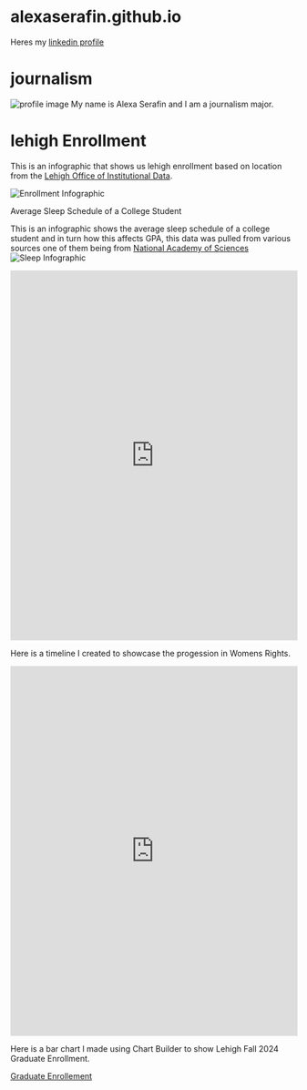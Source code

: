 # alexaserafin.github.io 
Heres my [linkedin profile](https://www.linkedin.com/in/alexa-serafin-8353612b4/)
# journalism
![profile image](https://github.com/alexaserafin/alexaserafin.github.io/blob/main/IMG_0474.jpg?raw=true)
My name is Alexa Serafin and I am a journalism major.

# lehigh Enrollment 
This is an infographic that shows us lehigh enrollment based on location from the [Lehigh Office of Institutional Data](https://data.lehigh.edu/sites/data.lehigh.edu/files/LUprofile_2024.pdf).

![Enrollment Infographic](https://github.com/alexaserafin/alexaserafin.github.io/blob/main/Orange%20and%20Gray%20Simple%20Informational%20Infographic.jpg?raw=true)

Average Sleep Schedule of a College Student

This is an infographic shows the average sleep schedule of a college student and in turn how this affects GPA, this data was pulled from various sources one of them being from [National Academy of Sciences](https://www.pnas.org/doi/10.1073/pnas.2209123120#:~:text=Every%20hour%20of%20lost%20total,formative%20first%20year%20of%20college) 
![Sleep Infographic](https://github.com/alexaserafin/alexaserafin.github.io/blob/main/College%20Sleep%20Habits-%20Data.png?raw=true)

<iframe src='https://cdn.knightlab.com/libs/timeline3/latest/embed/index.html?source=1vxMgoyn3pmU4Ib9Pd0Du_DReBFHproRlEBUqSJ0PCIs&font=Default&lang=en&initial_zoom=2&height=650' width='100%' height='650' webkitallowfullscreen mozallowfullscreen allowfullscreen frameborder='0'></iframe> 

Here is a timeline I created to showcase the progession in Womens Rights. 
<iframe src='https://cdn.knightlab.com/libs/timeline3/latest/embed/index.html?source=1OkX17kauHtqyt0xwIeFmvajakNaK7Lke3Y6b1pb4N5g&font=Default&lang=en&initial_zoom=2&height=650' width='100%' height='650' webkitallowfullscreen mozallowfullscreen allowfullscreen frameborder='0'></iframe>

Here is a bar chart I made using Chart Builder to show Lehigh Fall 2024 Graduate Enrollment.

[Graduate Enrollement](https://github.com/alexaserafin/alexaserafin.github.io/blob/main/Percentage_of_Graduate_Enrollmet__Percentage_of_Graduate_Enrollmet__chartbuilder.png?raw=true)
